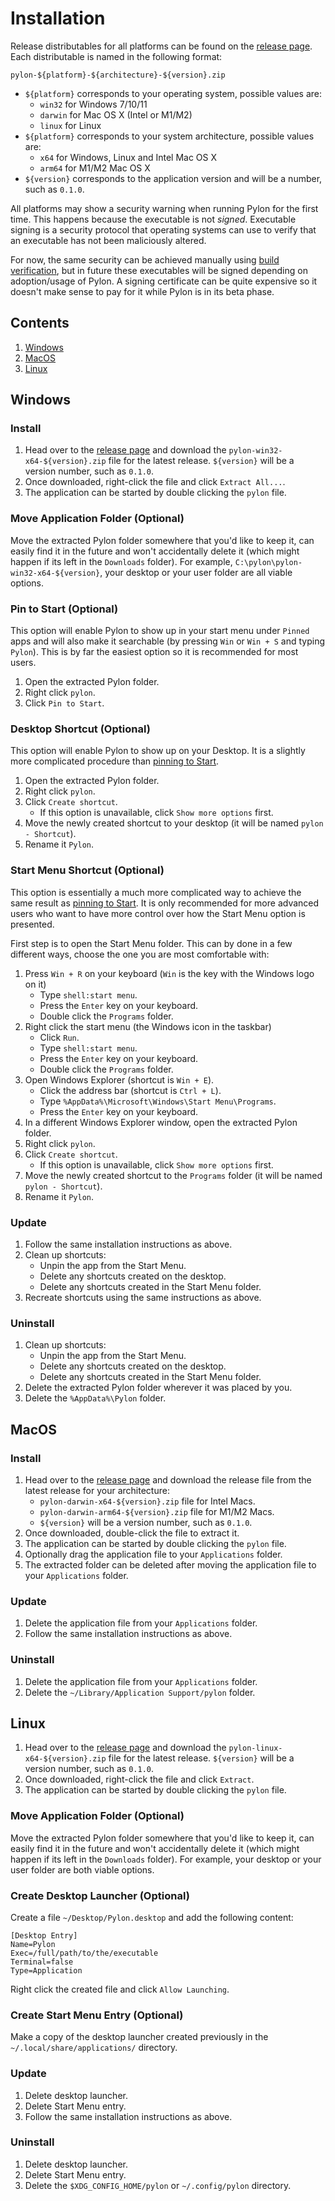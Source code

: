 # Installation

Release distributables for all platforms can be found on the [release page](https://github.com/nathanosdev/pylon/releases). Each distributable is named in the following format:

```
pylon-${platform}-${architecture}-${version}.zip
```

- `${platform}` corresponds to your operating system, possible values are:
  - `win32` for Windows 7/10/11
  - `darwin` for Mac OS X (Intel or M1/M2)
  - `linux` for Linux
- `${platform}` corresponds to your system architecture, possible values are:
  - `x64` for Windows, Linux and Intel Mac OS X
  - `arm64` for M1/M2 Mac OS X
- `${version}` corresponds to the application version and will be a number, such as `0.1.0`.

All platforms may show a security warning when running Pylon for the first time. This happens because the executable is not _signed_. Executable signing is a security protocol that operating systems can use to verify that an executable has not been maliciously altered.

For now, the same security can be achieved manually using [build verification](./BUILD_VERIFICATION.md), but in future these executables will be signed depending on adoption/usage of Pylon. A signing certificate can be quite expensive so it doesn't make sense to pay for it while Pylon is in its beta phase.

## Contents

1. [Windows](#windows)
2. [MacOS](#macos)
3. [Linux](#linux)

## Windows

### Install

1. Head over to the [release page](https://github.com/nathanosdev/pylon/releases) and download the `pylon-win32-x64-${version}.zip` file for the latest release. `${version}` will be a version number, such as `0.1.0`.
2. Once downloaded, right-click the file and click `Extract All...`.
3. The application can be started by double clicking the `pylon` file.

### Move Application Folder (Optional)

Move the extracted Pylon folder somewhere that you'd like to keep it, can easily find it in the future and won't accidentally delete it (which might happen if its left in the `Downloads` folder). For example, `C:\pylon\pylon-win32-x64-${version}`, your desktop or your user folder are all viable options.

### Pin to Start (Optional)

This option will enable Pylon to show up in your start menu under `Pinned` apps and will also make it searchable (by pressing `Win` or `Win + S` and typing `Pylon`). This is by far the easiest option so it is recommended for most users.

1. Open the extracted Pylon folder.
2. Right click `pylon`.
3. Click `Pin to Start`.

### Desktop Shortcut (Optional)

This option will enable Pylon to show up on your Desktop. It is a slightly more complicated procedure than [pinning to Start](#pin-to-start-optional).

1. Open the extracted Pylon folder.
2. Right click `pylon`.
3. Click `Create shortcut`.
   - If this option is unavailable, click `Show more options` first.
4. Move the newly created shortcut to your desktop (it will be named `pylon - Shortcut`).
5. Rename it `Pylon`.

### Start Menu Shortcut (Optional)

This option is essentially a much more complicated way to achieve the same result as [pinning to Start](#pin-to-start-optional). It is only recommended for more advanced users who want to have more control over how the Start Menu option is presented.

First step is to open the Start Menu folder. This can by done in a few different ways, choose the one you are most comfortable with:

1. Press `Win + R` on your keyboard (`Win` is the key with the Windows logo on it)
   - Type `shell:start menu`.
   - Press the `Enter` key on your keyboard.
   - Double click the `Programs` folder.
2. Right click the start menu (the Windows icon in the taskbar)
   - Click `Run`.
   - Type `shell:start menu`.
   - Press the `Enter` key on your keyboard.
   - Double click the `Programs` folder.
3. Open Windows Explorer (shortcut is `Win + E`).
   - Click the address bar (shortcut is `Ctrl + L`).
   - Type `%AppData%\Microsoft\Windows\Start Menu\Programs`.
   - Press the `Enter` key on your keyboard.
4. In a different Windows Explorer window, open the extracted Pylon folder.
5. Right click `pylon`.
6. Click `Create shortcut`.
   - If this option is unavailable, click `Show more options` first.
7. Move the newly created shortcut to the `Programs` folder (it will be named `pylon - Shortcut`).
8. Rename it `Pylon`.

### Update

1. Follow the same installation instructions as above.
2. Clean up shortcuts:
   - Unpin the app from the Start Menu.
   - Delete any shortcuts created on the desktop.
   - Delete any shortcuts created in the Start Menu folder.
3. Recreate shortcuts using the same instructions as above.

### Uninstall

1. Clean up shortcuts:
   - Unpin the app from the Start Menu.
   - Delete any shortcuts created on the desktop.
   - Delete any shortcuts created in the Start Menu folder.
2. Delete the extracted Pylon folder wherever it was placed by you.
3. Delete the `%AppData%\Pylon` folder.

## MacOS

### Install

1. Head over to the [release page](https://github.com/nathanosdev/pylon/releases) and download the release file from the latest release for your architecture:
   - `pylon-darwin-x64-${version}.zip` file for Intel Macs.
   - `pylon-darwin-arm64-${version}.zip` file for M1/M2 Macs.
   - `${version}` will be a version number, such as `0.1.0`.
2. Once downloaded, double-click the file to extract it.
3. The application can be started by double clicking the `pylon` file.
4. Optionally drag the application file to your `Applications` folder.
5. The extracted folder can be deleted after moving the application file to your `Applications` folder.

### Update

1. Delete the application file from your `Applications` folder.
1. Follow the same installation instructions as above.

### Uninstall

1. Delete the application file from your `Applications` folder.
1. Delete the `~/Library/Application Support/pylon` folder.

## Linux

1. Head over to the [release page](https://github.com/nathanosdev/pylon/releases) and download the `pylon-linux-x64-${version}.zip` file for the latest release. `${version}` will be a version number, such as `0.1.0`.
2. Once downloaded, right-click the file and click `Extract`.
3. The application can be started by double clicking the `pylon` file.

### Move Application Folder (Optional)

Move the extracted Pylon folder somewhere that you'd like to keep it, can easily find it in the future and won't accidentally delete it (which might happen if its left in the `Downloads` folder). For example, your desktop or your user folder are both viable options.

### Create Desktop Launcher (Optional)

Create a file `~/Desktop/Pylon.desktop` and add the following content:

```
[Desktop Entry]
Name=Pylon
Exec=/full/path/to/the/executable
Terminal=false
Type=Application
```

Right click the created file and click `Allow Launching`.

### Create Start Menu Entry (Optional)

Make a copy of the desktop launcher created previously in the `~/.local/share/applications/` directory.

### Update

1. Delete desktop launcher.
2. Delete Start Menu entry.
3. Follow the same installation instructions as above.

### Uninstall

1. Delete desktop launcher.
2. Delete Start Menu entry.
3. Delete the `$XDG_CONFIG_HOME/pylon` or `~/.config/pylon` directory.
